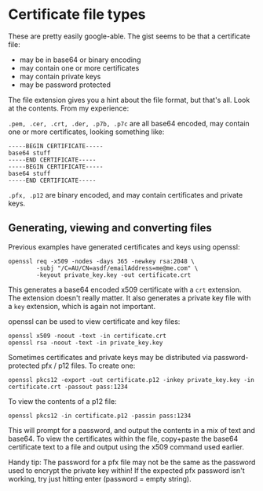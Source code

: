 # Certificate file types

These are pretty easily google-able. The gist seems to be that a certificate file:

- may be in base64 or binary encoding
- may contain one or more certificates
- may contain private keys
- may be password protected

The file extension gives you a hint about the file format, but that's all. Look at the contents. From my experience:

`.pem, .cer, .crt, .der, .p7b, .p7c` are all base64 encoded, may contain one or more certificates, looking something like:

    -----BEGIN CERTIFICATE-----
    base64 stuff
    -----END CERTIFICATE-----
    -----BEGIN CERTIFICATE-----
    base64 stuff
    -----END CERTIFICATE-----

`.pfx, .p12` are binary encoded, and may contain certificates and private keys.

## Generating, viewing and converting files

Previous examples have generated certificates and keys using openssl:

    openssl req -x509 -nodes -days 365 -newkey rsa:2048 \
            -subj "/C=AU/CN=asdf/emailAddress=me@me.com" \
            -keyout private_key.key -out certificate.crt

This generates a base64 encoded x509 certificate with a `crt` extension. The
extension doesn't really matter. It also generates a private key file with a
`key` extension, which is again not important.

openssl can be used to view certificate and key files:

    openssl x509 -noout -text -in certificate.crt
    openssl rsa -noout -text -in private_key.key

Sometimes certificates and private keys may be distributed via password-protected
pfx / p12 files. To create one:

    openssl pkcs12 -export -out certificate.p12 -inkey private_key.key -in certificate.crt -passout pass:1234

To view the contents of a p12 file:

    openssl pkcs12 -in certificate.p12 -passin pass:1234

This will prompt for a password, and output the contents in a mix of text and
base64. To view the certificates within the file, copy+paste the base64 certificate
text to a file and output using the x509 command used earlier.

Handy tip: The password for a pfx file may not be the same as the password
           used to encrypt the private key within! If the expected pfx password
           isn't working, try just hitting enter (password = empty string).
